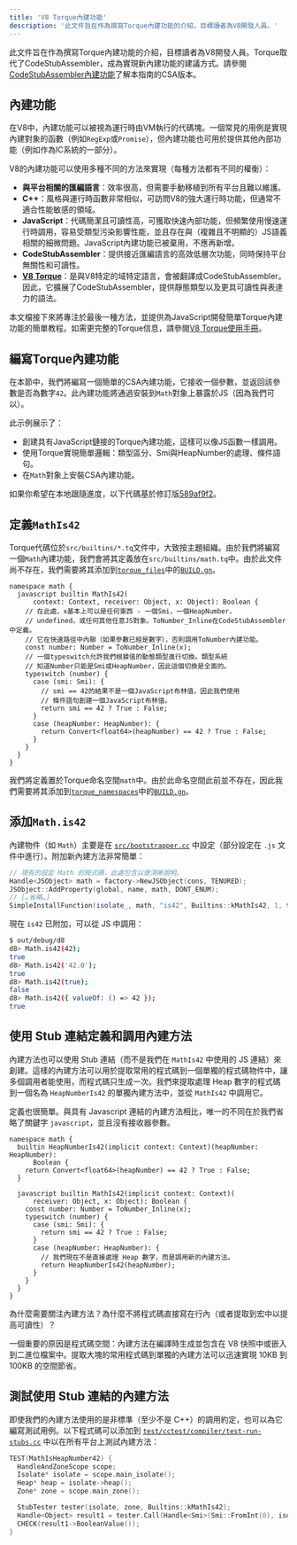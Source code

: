 ```yaml
---
title: 'V8 Torque內建功能'
description: '此文件旨在作為撰寫Torque內建功能的介紹，目標讀者為V8開發人員。'
---
```

此文件旨在作為撰寫Torque內建功能的介紹，目標讀者為V8開發人員。Torque取代了CodeStubAssembler，成為實現新內建功能的建議方式。請參閱[CodeStubAssembler內建功能](/docs/csa-builtins)了解本指南的CSA版本。

## 內建功能

在V8中，內建功能可以被視為運行時由VM執行的代碼塊。一個常見的用例是實現內建對象的函數（例如`RegExp`或`Promise`），但內建功能也可用於提供其他內部功能（例如作為IC系統的一部分）。

V8的內建功能可以使用多種不同的方法來實現（每種方法都有不同的權衡）：

- **與平台相關的匯編語言**：效率很高，但需要手動移植到所有平台且難以維護。
- **C++**：風格與運行時函數非常相似，可訪問V8的強大運行時功能，但通常不適合性能敏感的領域。
- **JavaScript**：代碼簡潔且可讀性高，可獲取快速內部功能，但頻繁使用慢速運行時調用，容易受類型污染影響性能，並且存在與（複雜且不明顯的）JS語義相關的細微問題。JavaScript內建功能已被棄用，不應再新增。
- **CodeStubAssembler**：提供接近匯編語言的高效低層次功能，同時保持平台無關性和可讀性。
- **[V8 Torque](/docs/torque)**：是與V8特定的域特定語言，會被翻譯成CodeStubAssembler。因此，它擴展了CodeStubAssembler，提供靜態類型以及更具可讀性與表達力的語法。

本文檔接下來將專注於最後一種方法，並提供為JavaScript開發簡單Torque內建功能的簡單教程。如需更完整的Torque信息，請參閱[V8 Torque使用手冊](/docs/torque)。

## 編寫Torque內建功能

在本節中，我們將編寫一個簡單的CSA內建功能，它接收一個參數，並返回該參數是否為數字`42`。此內建功能將通過安裝到`Math`對象上暴露於JS（因為我們可以）。

此示例展示了：

- 創建具有JavaScript鏈接的Torque內建功能，這樣可以像JS函數一樣調用。
- 使用Torque實現簡單邏輯：類型區分、Smi與HeapNumber的處理、條件語句。
- 在`Math`對象上安裝CSA內建功能。

如果你希望在本地跟隨進度，以下代碼基於修訂版[589af9f2](https://chromium.googlesource.com/v8/v8/+/589af9f257166f66774b4fb3008cd09f192c2614)。

## 定義`MathIs42`

Torque代碼位於`src/builtins/*.tq`文件中，大致按主題組織。由於我們將編寫一個`Math`內建功能，我們會將其定義放在`src/builtins/math.tq`中。由於此文件尚不存在，我們需要將其添加到[`torque_files`](https://cs.chromium.org/chromium/src/v8/BUILD.gn?l=914&rcl=589af9f257166f66774b4fb3008cd09f192c2614)中的[`BUILD.gn`](https://cs.chromium.org/chromium/src/v8/BUILD.gn)。

```torque
namespace math {
  javascript builtin MathIs42(
      context: Context, receiver: Object, x: Object): Boolean {
    // 在此處，x基本上可以是任何東西 - 一個Smi，一個HeapNumber，
    // undefined，或任何其他任意JS對象。ToNumber_Inline在CodeStubAssembler中定義。
    // 它在快速路徑中內聯（如果參數已經是數字），否則調用ToNumber內建功能。
    const number: Number = ToNumber_Inline(x);
    // 一個typeswitch允許我們根據值的動態類型進行切換。類型系統
    // 知道Number只能是Smi或HeapNumber，因此這個切換是全面的。
    typeswitch (number) {
      case (smi: Smi): {
        // smi == 42的結果不是一個JavaScript布林值，因此我們使用
        // 條件語句創建一個JavaScript布林值。
        return smi == 42 ? True : False;
      }
      case (heapNumber: HeapNumber): {
        return Convert<float64>(heapNumber) == 42 ? True : False;
      }
    }
  }
}
```

我們將定義置於Torque命名空間`math`中。由於此命名空間此前並不存在，因此我們需要將其添加到[`torque_namespaces`](https://cs.chromium.org/chromium/src/v8/BUILD.gn?l=933&rcl=589af9f257166f66774b4fb3008cd09f192c2614)中的[`BUILD.gn`](https://cs.chromium.org/chromium/src/v8/BUILD.gn)。

## 添加`Math.is42`

內建物件（如 `Math`）主要是在 [`src/bootstrapper.cc`](https://cs.chromium.org/chromium/src/v8/src/bootstrapper.cc?q=src/bootstrapper.cc+package:%5Echromium$&l=1) 中設定（部分設定在 `.js` 文件中進行）。附加新內建方法非常簡單：

```cpp
// 現有的設定 Math 的程式碼，此處包含以便清晰說明。
Handle<JSObject> math = factory->NewJSObject(cons, TENURED);
JSObject::AddProperty(global, name, math, DONT_ENUM);
// […省略…]
SimpleInstallFunction(isolate_, math, "is42", Builtins::kMathIs42, 1, true);
```

現在 `is42` 已附加，可以從 JS 中調用：

```bash
$ out/debug/d8
d8> Math.is42(42);
true
d8> Math.is42('42.0');
true
d8> Math.is42(true);
false
d8> Math.is42({ valueOf: () => 42 });
true
```

## 使用 Stub 連結定義和調用內建方法

內建方法也可以使用 Stub 連結（而不是我們在 `MathIs42` 中使用的 JS 連結）來創建。這樣的內建方法可以用於提取常用的程式碼到一個單獨的程式碼物件中，讓多個調用者能使用，而程式碼只生成一次。我們來提取處理 Heap 數字的程式碼到一個名為 `HeapNumberIs42` 的單獨內建方法中，並從 `MathIs42` 中調用它。

定義也很簡單。與具有 Javascript 連結的內建方法相比，唯一的不同在於我們省略了關鍵字 `javascript`，並且沒有接收器參數。

```torque
namespace math {
  builtin HeapNumberIs42(implicit context: Context)(heapNumber: HeapNumber):
      Boolean {
    return Convert<float64>(heapNumber) == 42 ? True : False;
  }

  javascript builtin MathIs42(implicit context: Context)(
      receiver: Object, x: Object): Boolean {
    const number: Number = ToNumber_Inline(x);
    typeswitch (number) {
      case (smi: Smi): {
        return smi == 42 ? True : False;
      }
      case (heapNumber: HeapNumber): {
        // 我們現在不是直接處理 Heap 數字，而是調用新的內建方法。
        return HeapNumberIs42(heapNumber);
      }
    }
  }
}
````

為什麼需要關注內建方法？為什麼不將程式碼直接寫在行內（或者提取到宏中以提高可讀性）？

一個重要的原因是程式碼空間：內建方法在編譯時生成並包含在 V8 快照中或嵌入到二進位檔案中。提取大塊的常用程式碼到單獨的內建方法可以迅速實現 10KB 到 100KB 的空間節省。

## 測試使用 Stub 連結的內建方法

即使我們的內建方法使用的是非標準（至少不是 C++）的調用約定，也可以為它編寫測試用例。以下程式碼可以添加到 [`test/cctest/compiler/test-run-stubs.cc`](https://cs.chromium.org/chromium/src/v8/test/cctest/compiler/test-run-stubs.cc) 中以在所有平台上測試內建方法：

```cpp
TEST(MathIsHeapNumber42) {
  HandleAndZoneScope scope;
  Isolate* isolate = scope.main_isolate();
  Heap* heap = isolate->heap();
  Zone* zone = scope.main_zone();

  StubTester tester(isolate, zone, Builtins::kMathIs42);
  Handle<Object> result1 = tester.Call(Handle<Smi>(Smi::FromInt(0), isolate));
  CHECK(result1->BooleanValue());
}
```
